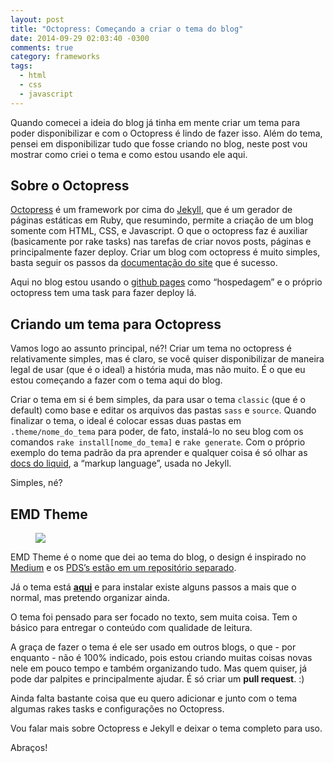 ```yaml
---
layout: post
title: "Octopress: Começando a criar o tema do blog"
date: 2014-09-29 02:03:40 -0300
comments: true
category: frameworks
tags:
  - html
  - css
  - javascript
---
```


Quando comecei a ideia do blog já tinha em mente criar um tema para poder disponibilizar e com o Octopress é lindo de fazer isso.
Além do tema, pensei em disponibilizar tudo que fosse criando no blog, neste post vou mostrar como criei o tema e como estou usando ele aqui.<!--more-->

## Sobre o Octopress

[Octopress](http://octopress.org/) é um framework por cima do [Jekyll](http://jekyllrb.com/), que é um gerador de páginas estáticas em Ruby, que resumindo, permite a criação de um blog somente com HTML, CSS, e Javascript. O que o octopress faz é auxiliar (basicamente por rake tasks) nas tarefas de criar novos posts, páginas e principalmente fazer deploy.
Criar um blog com octopress é muito simples, basta seguir os passos da [documentação do site](http://octopress.org/docs/) que é sucesso.

Aqui no blog estou usando o [github pages](https://pages.github.com/) como “hospedagem” e o próprio octopress tem uma task para fazer deploy lá.

## Criando um tema para Octopress

Vamos logo ao assunto principal, né?!
Criar um tema no octopress é relativamente simples, mas é claro, se você quiser disponibilizar de maneira legal de usar (que é o ideal) a história muda, mas não muito.
É o que eu estou começando a fazer com o tema aqui do blog.

Criar o tema em si é bem simples, da para usar o tema `classic` (que é o default) como base e editar os arquivos das pastas `sass` e `source`. Quando finalizar o tema, o ideal é colocar essas duas pastas em `.theme/nome_do_tema` para poder, de fato, instalá-lo no seu blog com os comandos `rake install[nome_do_tema]` e `rake generate`. Com o próprio exemplo do tema padrão da pra aprender e qualquer coisa é só olhar as [docs do liquid](https://github.com/Shopify/liquid/wiki), a “markup language”, usada no Jekyll.

Simples, né?

## EMD Theme

<figure>
<img src="{{ root_url }}/images/posts/emd-theme-preview.png" />
</figure>

EMD Theme é o nome que dei ao tema do blog, o design é inspirado no [Medium](http://medium.com) e os [PDS’s estão em um repositório separado](https://github.com/vidblog/emd-theme-layout).

Já o tema está [**aqui**](https://github.com/vidblog/emd-theme) e para instalar existe alguns passos a mais que o normal, mas pretendo organizar ainda.

O tema foi pensado para ser focado no texto, sem muita coisa. Tem o básico para entregar o conteúdo com qualidade de leitura.

A graça de fazer o tema é ele ser usado em outros blogs, o que - por enquanto - não é 100% indicado, pois estou criando muitas coisas novas nele em pouco tempo e também organizando tudo. Mas quem quiser, já pode dar palpites e principalmente ajudar. É só criar um **pull request**. :)

Ainda falta bastante coisa que eu quero adicionar e junto com o tema algumas rakes tasks e configurações no Octopress.


Vou falar mais sobre Octopress e Jekyll e deixar o tema completo para uso.


Abraços!

